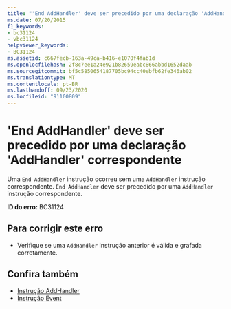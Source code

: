 ```yaml
---
title: "'End AddHandler' deve ser precedido por uma declaração 'AddHandler' correspondente"
ms.date: 07/20/2015
f1_keywords:
- bc31124
- vbc31124
helpviewer_keywords:
- BC31124
ms.assetid: c667fecb-163a-49ca-b416-e1070f4fab1d
ms.openlocfilehash: 2f8c7ee1a24e921b82659eabc866abbd1652daab
ms.sourcegitcommit: bf5c5850654187705bc94cc40ebfb62fe346ab02
ms.translationtype: MT
ms.contentlocale: pt-BR
ms.lasthandoff: 09/23/2020
ms.locfileid: "91100809"
---
```

# <a name="end-addhandler-must-be-preceded-by-a-matching-addhandler-declaration"></a>'End AddHandler' deve ser precedido por uma declaração 'AddHandler' correspondente

Uma `End AddHandler` instrução ocorreu sem uma `AddHandler` instrução correspondente. `End AddHandler` deve ser precedido por uma `AddHandler` instrução correspondente.  
  
 **ID do erro:** BC31124  
  
## <a name="to-correct-this-error"></a>Para corrigir este erro  
  
- Verifique se uma `AddHandler` instrução anterior é válida e grafada corretamente.  
  
## <a name="see-also"></a>Confira também

- [Instrução AddHandler](../language-reference/statements/addhandler-statement.md)
- [Instrução Event](../language-reference/statements/event-statement.md)
